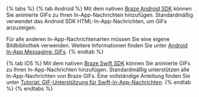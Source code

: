 {% tabs %}
{% tab Android %}
Mit dem nativen [Braze Android SDK](https://github.com/braze-inc/braze-android-sdk) können Sie animierte GIFs zu Ihren In-App-Nachrichten hinzufügen. Standardmäßig verwendet das Android SDK HTML-In-App-Nachrichten, um GIFs anzuzeigen.

Für alle anderen In-App-Nachrichtenarten müssen Sie eine eigene Bildbibliothek verwenden. Weitere Informationen finden Sie unter [Android In-App Messaging: GIFs]({{site.baseurl}}/developer_guide/platform_integration_guides/android/in-app_messaging/customization/gifs/).
{% endtab %}

{% tab iOS %}
Mit dem nativen [Braze Swift SDK](https://github.com/braze-inc/braze-swift-sdk) können Sie animierte GIFs zu Ihren In-App-Nachrichten hinzufügen. Standardmäßig unterstützen alle In-App-Nachrichten von Braze GIFs. Eine vollständige Anleitung finden Sie unter [Tutorial: GIF-Unterstützung für Swift-In-App-Nachrichten](https://braze-inc.github.io/braze-swift-sdk/tutorials/braze/c3-gif-support).
{% endtab %}
{% endtabs %}
